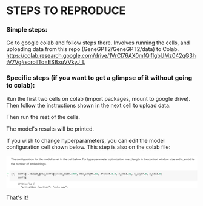 # STEPS TO REPRODUCE

### Simple steps:
Go to google colab and follow steps there.
Involves running the cells, and uploading data from this repo (GeneGPT2/GeneGPT2/data) to Colab.
https://colab.research.google.com/drive/1VrCl76AX0mfQiflgbUMz042qG3htV7Vg#scrollTo=ESBxuVVkyJ_L

### Specific steps (if you want to get a glimpse of it without going to colab):
Run the first two cells on colab (import packages, mount to google drive). Then follow the instructions shown in the next cell to upload data.

Then run the rest of the cells.

The model's results will be printed.

If you wish to change hyperparameters, you can edit the model configuration cell shown below. This step is also on the colab file:

<p align="center">
  <img src="https://github.com/ZovcIfzm/GeneGPT2/blob/main/readme-imgs/step3-hyperparameters.PNG">  
</p>

That's it!
